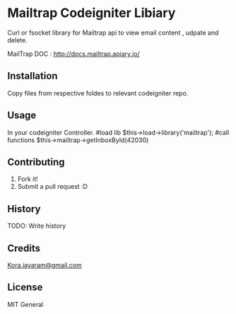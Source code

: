 
# Mailtrap Codeigniter Libiary

Curl  or fsocket library for Mailtrap api to view email content , udpate  and delete.

MailTrap DOC : http://docs.mailtrap.apiary.io/

## Installation

Copy files from respective foldes to relevant codeigniter repo.

## Usage

In your codeigniter Controller. 
#load lib
$this->load->library('mailtrap');
#call functions 
$this->mailtrap->getInboxById(42030)

## Contributing

1. Fork it!
2. Submit a pull request :D

## History

TODO: Write history

## Credits

Kora.jayaram@gmail.com

## License

MIT General 
